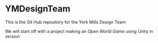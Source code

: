 # YMDesignTeam
This is the Git Hub repository for the York Mills Design Team

We will start off with a project making an *Open World Game* using Unity in version 
